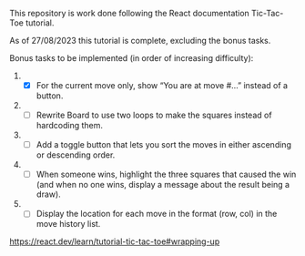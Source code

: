 This repository is work done following the React documentation Tic-Tac-Toe tutorial.

As of 27/08/2023 this tutorial is complete, excluding the bonus tasks.

Bonus tasks to be implemented (in order of increasing difficulty):
  1.  - [x] For the current move only, show “You are at move #…” instead of a button.  
  2.  - [ ] Rewrite Board to use two loops to make the squares instead of hardcoding them.
  3.  - [ ] Add a toggle button that lets you sort the moves in either ascending or descending order.
  4.  - [ ] When someone wins, highlight the three squares that caused the win (and when no one wins, display a message about the result being a draw).
  5.  - [ ] Display the location for each move in the format (row, col) in the move history list.

https://react.dev/learn/tutorial-tic-tac-toe#wrapping-up
